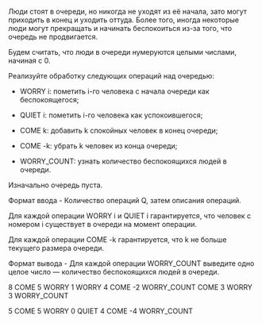 Люди стоят в очереди, но никогда не уходят из её начала, зато могут приходить в конец и уходить оттуда. Более того, иногда некоторые люди могут прекращать и начинать беспокоиться из-за того, что очередь не продвигается.

Будем считать, что люди в очереди нумеруются целыми числами, начиная с 0.

Реализуйте обработку следующих операций над очередью:

* WORRY i: пометить i-го человека с начала очереди как беспокоящегося;

* QUIET i: пометить i-го человека как успокоившегося;

* COME k: добавить k спокойных человек в конец очереди;

* COME -k: убрать k человек из конца очереди;

* WORRY_COUNT: узнать количество беспокоящихся людей в очереди.

Изначально очередь пуста.


Формат ввода - 
Количество операций Q, затем описания операций.

Для каждой операции WORRY i и QUIET i гарантируется, что человек с номером i существует в очереди на момент операции.

Для каждой операции COME -k гарантируется, что k не больше текущего размера очереди.

Формат вывода - 
Для каждой операции WORRY_COUNT выведите одно целое число — количество беспокоящихся людей в очереди.

8
COME 5
WORRY 1
WORRY 4
COME -2
WORRY_COUNT
COME 3
WORRY 3
WORRY_COUNT

5
COME 5
WORRY 0
QUIET 4
COME -4
WORRY_COUNT